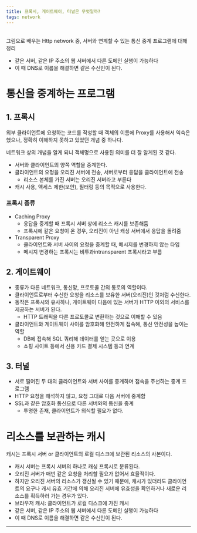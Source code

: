 ```yaml
---
title: 프록시, 게이트웨이, 터널은 무엇일까?
tags: network
---
```


<br/>
그림으로 배우는 Http network 중, 서버와 연계할 수 있는 통신 중계 프로그램에 대해 정리<br/>
<!--more-->

- 같은 서버, 같은 IP 주소의 웹 서버에서 다른 도메인 실행이 가능하다
- 이 때 DNS로 이름을 해결하면 같은 수신인이 된다.

# 통신을 중계하는 프로그램

## 1. 프록시
외부 클라이언트에 요청하는 코드를 작성할 때 객체의 이름에 Proxy를 사용해서 익숙은 했으나, 정확히 이해하지 못하고 있었던 개념 중 하나다.

네트워크 상의 개념을 알게 되니 객체명으로 사용된 의미를 더 잘 알게된 것 같다.

- 서버와 클라이언트의 양쪽 역할을 중계한다.
- 클라이언트의 요청을 오리진 서버에 전송, 서버로부터 응답을 클라이언트에 전송
  - 리소스 본체를 가진 서버는 오리진 서버라고 부른다
- 캐시 사용, 액세스 제한(보안), 필터링 등의 목적으로 사용한다.

### 프록시 종류
  - Caching Proxy
    - 응답을 중계할 때 프록시 서버 상에 리소스 캐시를 보존해둠
    - 프록시에 같은 요청이 온 경우, 오리진이 아닌 캐싱 서버에서 응답을 돌려줌
  - Transparent Proxy
    - 클라이언트와 서버 사이의 요청을 중계할 때, 메시지를 변경하지 않는 타입
    - 메시지 변경하는 프록시는 비투과intransparent 프록시라고 부름

## 2. 게이트웨이

- 종류가 다른 네트워크, 통신망, 프로토콜 간의 통로의 역할이다.
- 클라이언트로부터 수신한 요청을 리소스를 보유한 서버(오리진)인 것처럼 수신한다.
- 동작은 프록시와 유사하나, 게이트웨이 다음에 있는 서버가 HTTP 이외의 서비스를 제공하는 서버가 된다.
  - HTTP 트래픽을 다른 프로토콜로 변환하는 것으로 이해할 수 있음
- 클라이언트와 게이트웨이 사이를 암호화해 안전하게 접속해, 통신 안전성을 높이는 역할
  - DB에 접속해 SQL 쿼리해 데이터를 얻는 곳으로 이용
  - 쇼핑 사이트 등에서 신용 카드 결제 시스템 등과 연계

## 3. 터널

- 서로 떨어진 두 대의 클라이언트와 서버 사이를 중계하며 접속을 주선하는 중계 프로그램
- HTTP 요청을 해석하지 않고, 요청 그대로 다음 서버에 중계함
- SSL과 같은 암호화 통신으로 다른 서버와의 통신을 중계
  - 투명한 존재, 클라이언트가 의식할 필요가 없다.

# 리소스를 보관하는 캐시
캐시는 프록시 서버 or 클라이언트의 로컬 디스크에 보관된 리소스의 사본이다.

- 캐시 서버는 프록시 서버의 하나로 캐싱 프록시로 분류된다.
- 오리진 서버가 매번 같은 요청을 처리할 필요가 없어서 효율적이다.
- 하지만 오리진 서버의 리소스가 갱신될 수 있기 때문에, 캐시가 있더라도 클라이언트의 요구나 캐시 유효 기간에 의해 오리진 서버에 유효성을 확인하거나 새로운 리소스를 획득하러 가는 경우가 있다.
- 브라우저 캐시: 클라이언트가 로컬 디스크에 가진 캐시
- 같은 서버, 같은 IP 주소의 웹 서버에서 다른 도메인 실행이 가능하다
- 이 때 DNS로 이름을 해결하면 같은 수신인이 된다.

---
